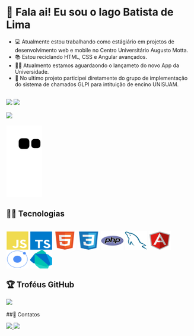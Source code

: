 # :wave: Fala ai! Eu sou o Iago Batista de Lima 
- 💻 Atualmente estou trabalhando como estágiário em projetos de desenvolvimento web e mobile no Centro Universitário Augusto Motta.
- 📚 Estou reciclando HTML, CSS e Angular avançados. 
- :man_technologist: Atualmento estamos aguardaondo o lançameto do novo App da Universidade. 
- :electric_plug: No ultimo projeto participei diretamente do grupo de implementação do sistema de chamados GLPI para intituição de encino UNISUAM.</br></br>

![](https://github-readme-stats.vercel.app/api?username=IagoB7ima&theme=chartreuse-dark&hide_border=false&include_all_commits=true&count_private=true)
![](https://github-readme-streak-stats.herokuapp.com/?user=IagoB7ima&theme=chartreuse-dark&hide_border=false)<br/><br/>
![](https://github-readme-stats.vercel.app/api/top-langs/?username=IagoB7ima&theme=chartreuse-dark&hide_border=false&include_all_commits=true&count_private=true&layout=compact)</br></br>
![Snake animation](https://github.com/IagoB7ima/IagoB7ima/blob/output/github-contribution-grid-snake.svg)


  
## :man_technologist: Tecnologias 
<div style="display: inline_block"><br>
  <img align="center" alt="Iago-Js" height="50" width="60" src="https://raw.githubusercontent.com/devicons/devicon/master/icons/javascript/javascript-plain.svg">
  <img align="center" alt="Iago-Ts" height="50" width="60" src="https://raw.githubusercontent.com/devicons/devicon/master/icons/typescript/typescript-plain.svg">
  <img align="center" alt="Iago-HTML" height="50" width="60" src="https://raw.githubusercontent.com/devicons/devicon/master/icons/html5/html5-original.svg">
  <img align="center" alt="Iago-CSS" height="50" width="60" src="https://raw.githubusercontent.com/devicons/devicon/master/icons/css3/css3-original.svg">
  <img align="center" alt="Iago-PHP" height="50" width="60" src="https://raw.githubusercontent.com/devicons/devicon/master/icons/php/php-original.svg">
  <img align="center" alt="Iago-MySQL" height="50" width="60" src="https://raw.githubusercontent.com/devicons/devicon/master/icons/mysql/mysql-original.svg">
  <img align="center" alt="Iago-Angular" height="50" width="60" src="https://raw.githubusercontent.com/devicons/devicon/master/icons/angularjs/angularjs-original.svg">
  <img align="center" alt="Iago-Ionic" height="50" width="60" src="https://raw.githubusercontent.com/devicons/devicon/master/icons/ionic/ionic-original.svg">
  <img align="center" alt="Iago-Dart" height="50" width="60" src="https://raw.githubusercontent.com/devicons/devicon/master/icons/dart/dart-original.svg">
</div>

## 🏆 Troféus GitHub
![](https://github-profile-trophy.vercel.app/?username=IagoB7ima&theme=nord&no-frame=false&no-bg=true&margin-w=8&margin-h=8)
  
##:iphone: Contatos
<div>
  <a href = "mailto:iagonumero1@gmail.com"><img src="https://img.shields.io/badge/-Gmail-%23333?style=for-the-badge&logo=gmail&logoColor=white" target="_blank">   </a>
  <a href="https://www.linkedin.com/in/iagoblima" target="_blank"><img src="https://img.shields.io/badge/-LinkedIn-%230077B5?style=for-the-         badge&logo=linkedin&logoColor=white" target="_blank"></a>
</div>
 
